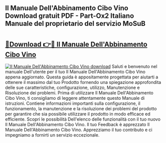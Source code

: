 ## Il Manuale Dell'Abbinamento Cibo Vino Download gratuit PDF - Part-Ox2 Italiano Manuale del proprietario del servizio MoSuB

# <h2><a href="http://dfcjh0.blite.top/?on=Il+Manuale+Dell%27Abbinamento+Cibo+Vino">🔗Download 👉🔴 Il Manuale Dell'Abbinamento Cibo Vino</a></h2>

[![Il Manuale Dell'Abbinamento Cibo Vino download](https://i.imgur.com/lujVjoI.png)](http://dfcjh0.blite.top/?on=Il+Manuale+Dell%27Abbinamento+Cibo+Vino)
Saluti e benvenuto nel manuale Dell'utente per il tuo Il Manuale Dell'Abbinamento Cibo Vino appena aggiornato. Questa guida è appositamente progettata per aiutarti a ottenere il massimo dal tuo Prodotto fornendo una spiegazione approfondita delle sue caratteristiche, configurazione, utilizzo, Manutenzione e Risoluzione dei problemi. Prima di utilizzare Il Manuale Dell'Abbinamento Cibo Vino, ti consigliamo di leggere attentamente questo Manuale di istruzioni. Contiene informazioni importanti sulla configurazione, il funzionamento, la manutenzione e la risoluzione dei problemi del prodotto per garantire che sia possibile utilizzare il prodotto in modo efficace ed efficiente. Scopri le possibilità Dell'elenco delle funzionalità con il tuo nuovo Il Manuale Dell'Abbinamento Cibo Vino. Il tuo Feedback è apprezzato Il Manuale Dell'Abbinamento Cibo Vino. Apprezziamo il tuo contributo e ci impegniamo a fornirti un servizio eccezionale.
